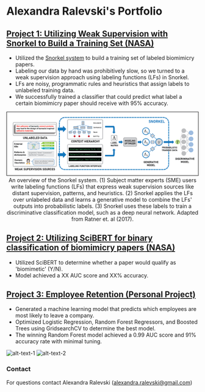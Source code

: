 # Alexandra Ralevski's Portfolio




## [Project 1: Utilizing Weak Supervision with Snorkel to Build a Training Set (NASA)](https://github.com/ARalevski/nasa_petal_snorkel)
- Utilized the [Snorkel system](https://snorkel.ai/) to build a training set of labeled biomimicry papers. 
- Labeling our data by hand was prohibitively slow, so we turned to a weak supervision approach using labeling functions (LFs) in Snorkel.
- LFs are noisy, programmatic rules and heuristics that assign labels to unlabeled training data. 
- We successfully trained a classifier that could predict what label a certain biomimicry paper should receive with 95% accuracy.

<p align="center">
  <img width="1000" src="https://github.com/ARalevski/My_Portfolio/blob/main/images/snorkel_illustration_final_white_blackborder.png"
  <figcaption> An overview of the Snorkel system. (1) Subject matter experts (SME) users write labeling functions (LFs) that express weak supervision sources like distant supervision, patterns, and heuristics. (2) Snorkel applies the LFs over unlabeled data and learns a generative model to combine the LFs' outputs into probabilistic labels. (3) Snorkel uses these labels to train a discriminative classification model, such as a deep neural network. Adapted from Ratner et. al (2017). </a>
  </figcaption>
</p>
  
## [Project 2: Utilizing SciBERT for binary classification of biomimicry papers (NASA)](https://github.com/ARalevski/nasa_petal_scibert)
- Utilized SciBERT to determine whether a paper would qualify as 'biomimetic' (Y/N).
- Model achieved a XX AUC score and XX% accuracy.


## [Project 3: Employee Retention (Personal Project)](https://github.com/ARalevski/which_employees_leave)
- Generated a machine learning model that predicts which employees are most likely to leave a company.
- Optimized Logistic Regression, Random Forest Regressors, and Boosted Trees using GridsearchCV to determine the best model.
- The winning Random Forest model achieved a 0.99 AUC score and 91% accuracy rate with minimal tuning.

<!-- <p align="center">
  <img width="500" src="https://github.com/ARalevski/My_Portfolio/blob/main/images/cf%20matrix%20rf%20model.png">
  <figcaption> Caption for Picture 1</figcaption>
  <img width="500" src="https://github.com/ARalevski/My_Portfolio/blob/main/images/ROC%20rf.png">
  <figcaption> Caption for Picture 2</figcaption>
</p> -->

![alt-text-1]("https://github.com/ARalevski/My_Portfolio/blob/main/images/cf%20matrix%20rf%20model.png" "Confusion Matrix for Random Forest Model") ![alt-text-2](src="https://github.com/ARalevski/My_Portfolio/blob/main/images/ROC%20rf.png" "title-2")

### Contact
For questions contact Alexandra Ralevski (alexandra.ralevski@gmail.com)

